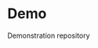 # Demo
Demonstration repository

 



 








































































